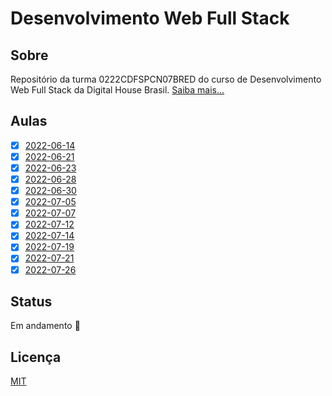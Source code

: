 # Desenvolvimento Web Full Stack

## Sobre

Repositório da turma 0222CDFSPCN07BRED do curso de Desenvolvimento Web Full Stack da Digital House Brasil. [Saiba mais...](https://www.digitalhouse.com/br/produtos/programacao/desenvolvimento-web-full-stack)

## Aulas

- [x] [2022-06-14](./2022-06-14/README.md)
- [x] [2022-06-21](./2022-06-21/README.md)
- [x] [2022-06-23](./2022-06-23/README.md)
- [x] [2022-06-28](./2022-06-28/README.md)
- [x] [2022-06-30](./2022-06-30/README.md)
- [x] [2022-07-05](./2022-07-05/README.md)
- [x] [2022-07-07](./2022-07-07/README.md)
- [x] [2022-07-12](./2022-07-12/README.md)
- [x] [2022-07-14](./2022-07-14/README.md)
- [x] [2022-07-19](./2022-07-19/README.md)
- [x] [2022-07-21](./2022-07-21/README.md)
- [x] [2022-07-26](./2022-07-26/README.md)

## Status

Em andamento 🚧

## Licença

[MIT](./LICENSE)
